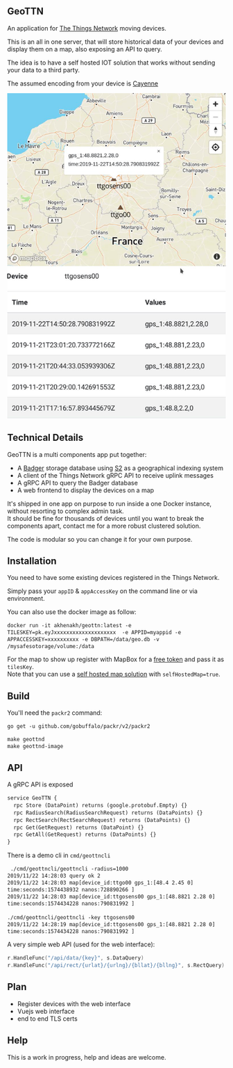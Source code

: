 GeoTTN
------

An application for [The Things Network](https://www.thethingsnetwork.org/) moving devices.

This is an all in one server, that will store historical data of your devices and display them on a map, also exposing an API to query.  

The idea is to have a self hosted IOT solution that works without sending your data to a third party.

The assumed encoding from your device is [Cayenne](https://developers.mydevices.com/cayenne/docs/lora/#lora-cayenne-low-power-payload)


![Current web interface](/img/interface.jpg?raw=true "Inteface")

## Technical Details

GeoTTN is a multi components app put together:

- A [Badger](https://github.com/dgraph-io/badger) storage database using [S2](https://s2geometry.io/) as a geographical indexing system
- A client of the Things Network gRPC API to receive uplink messages
- A gRPC API to query the Badger database
- A web frontend to display the devices on a map

It's shipped in one app on purpose to run inside a one Docker instance, without resorting to complex admin task.  
It should be fine for thousands of devices until you want to break the components apart, contact me for a more robust clustered solution.

The code is modular so you can change it for your own purpose.

## Installation

You need to have some existing devices registered in the Things Network.  

Simply pass your `appID` & `appAccessKey` on the command line or via environment.

You can also use the docker image as follow:

```
docker run -it akhenakh/geottn:latest -e TILESKEY=pk.eyJxxxxxxxxxxxxxxxxxxxx  -e APPID=myappid -e APPACCESSKEY=xxxxxxxxxx -e DBPATH=/data/geo.db -v /mysafesotorage/volume:/data
```

For the map to show up register with MapBox for a [free token](https://account.mapbox.com/access-tokens/) and pass it as `tilesKey`.  
Note that you can use a [self hosted map solution](https://blog.nobugware.com/post/2019/self_hosted_world_maps/) with `selfHostedMap=true`.



## Build

You'll need the `packr2` command:
```
go get -u github.com/gobuffalo/packr/v2/packr2
```

```
make geottnd
make geottnd-image
```

## API
A gRPC API is exposed 

```proto
service GeoTTN {
  rpc Store (DataPoint) returns (google.protobuf.Empty) {}
  rpc RadiusSearch(RadiusSearchRequest) returns (DataPoints) {}
  rpc RectSearch(RectSearchRequest) returns (DataPoints) {}
  rpc Get(GetRequest) returns (DataPoint) {}
  rpc GetAll(GetRequest) returns (DataPoints) {}
}
```

There is a demo cli in `cmd/geottncli`

```
 ./cmd/geottncli/geottncli -radius=1000
2019/11/22 14:28:03 query ok 2
2019/11/22 14:28:03 map[device_id:ttgo00 gps_1:[48.4 2.45 0] time:seconds:1574438932 nanos:728890266 ]
2019/11/22 14:28:03 map[device_id:ttgosens00 gps_1:[48.8821 2.28 0] time:seconds:1574434228 nanos:790831992 ]

./cmd/geottncli/geottncli -key ttgosens00  
2019/11/22 14:28:19 map[device_id:ttgosens00 gps_1:[48.8821 2.28 0] time:seconds:1574434228 nanos:790831992 ]

```

A very simple web API (used for the web interface):
```go
r.HandleFunc("/api/data/{key}", s.DataQuery)
r.HandleFunc("/api/rect/{urlat}/{urlng}/{bllat}/{bllng}", s.RectQuery)
```


## Plan

- Register devices with the web interface
- Vuejs web interface
- end to end TLS certs

## Help

This is a work in progress, help and ideas are welcome.